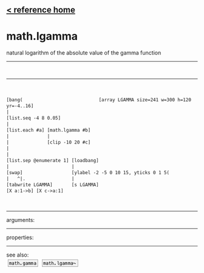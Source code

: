 [< reference home](ceammc_lib.html)
---

# math.lgamma


natural logarithm of the absolute value of the gamma
            function

---

<br>


---


```


[bang(                            [array LGAMMA size=241 w=300 h=120 yr=-4..16]
|
[list.seq -4 8 0.05]
|
[list.each #a] [math.lgamma #b]
|              |
|              [clip -10 20 #c]
|
|
[list.sep @enumerate 1] [loadbang]
|                       |
[swap]                  [ylabel -2 -5 0 10 15, yticks 0 1 5(
|   ^|.                 |
[tabwrite LGAMMA]       [s LGAMMA]
[X a:1->b] [X c->a:1]

            
```

---
arguments:


---
properties:


---
see also:<br>
[![math.gamma](img/object_math.gamma.png)](math.gamma.html)
[![math.lgamma~](img/object_math.lgamma~.png)](math.lgamma~.html)
